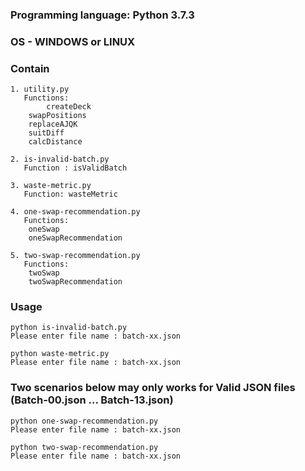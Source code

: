### Programming language: Python 3.7.3
### OS - WINDOWS or LINUX

### Contain
```
1. utility.py
   Functions:
    	createDeck
	swapPositions
	replaceAJQK
	suitDiff
	calcDistance

2. is-invalid-batch.py
   Function : isValidBatch

3. waste-metric.py
   Function: wasteMetric

4. one-swap-recommendation.py
   Functions:
	oneSwap
	oneSwapRecommendation

5. two-swap-recommendation.py
   Functions:
	twoSwap
	twoSwapRecommendation   
```
### Usage

```
python is-invalid-batch.py
Please enter file name : batch-xx.json
```

```
python waste-metric.py
Please enter file name : batch-xx.json
```
### Two scenarios below may only works for Valid JSON files (Batch-00.json ... Batch-13.json)
```
python one-swap-recommendation.py
Please enter file name : batch-xx.json
```

```
python two-swap-recommendation.py
Please enter file name : batch-xx.json
```

